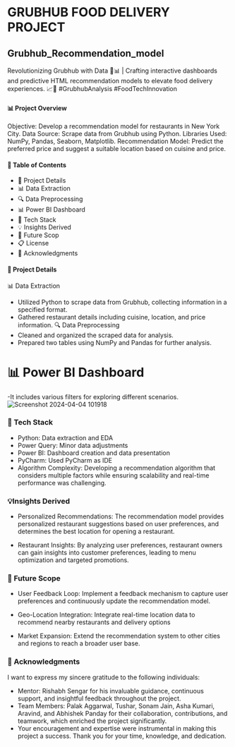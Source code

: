 # GRUBHUB FOOD DELIVERY PROJECT
## Grubhub_Recommendation_model
Revolutionizing Grubhub with Data 🍔📊 | Crafting interactive dashboards and predictive HTML recommendation models to elevate food delivery experiences. 📈🚀 #GrubhubAnalysis #FoodTechInnovation

#### 📊 Project Overview
Objective: Develop a recommendation model for restaurants in New York City.
Data Source: Scrape data from Grubhub using Python.
Libraries Used: NumPy, Pandas, Seaborn, Matplotlib.
Recommendation Model: Predict the preferred price and suggest a suitable location based on cuisine and price.


#### 📑 Table of Contents

- 📌 Project Details
- 📊 Data Extraction
- 🔍 Data Preprocessing
- 📊 Power BI Dashboard
- 🌟 Tech Stack
- 💡 Insights Derived
- 🚀 Future Scop
- 📋 License
- 🙏 Acknowledgments


#### 📌 Project Details
📊 Data Extraction
- Utilized Python to scrape data from Grubhub, collecting information in a specified format.
- Gathered restaurant details including cuisine, location, and price information.
🔍 Data Preprocessing
- Cleaned and organized the scraped data for analysis.
- Prepared two tables using NumPy and Pandas for further analysis.

# 📊 Power BI Dashboard
-It includes various filters for exploring different scenarios.
![Screenshot 2024-04-04 101918](https://github.com/PalakAgarwal7/GrubHub/assets/96558590/0b857c5d-7923-474a-8ec7-7a9a41d876c9)


### 🌟 Tech Stack
- Python: Data extraction and EDA
- Power Query: Minor data adjustments
- Power BI: Dashboard creation and data presentation
- PyCharm: Used PyCharm as IDE
- Algorithm Complexity: Developing a recommendation algorithm that considers multiple factors while ensuring scalability and real-time performance was challenging.

### 💡Insights Derived
- Personalized Recommendations: The recommendation model provides personalized restaurant suggestions based on user preferences, and determines the best location for opening a restaurant.
  
- Restaurant Insights: By analyzing user preferences, restaurant owners can gain insights into customer preferences, leading to menu optimization and targeted promotions.

### 🚀 Future Scope
- User Feedback Loop: Implement a feedback mechanism to capture user preferences and continuously update the recommendation model.

- Geo-Location Integration: Integrate real-time location data to recommend nearby restaurants and delivery options

- Market Expansion: Extend the recommendation system to other cities and regions to reach a broader user base.


### 🙏 Acknowledgments
I want to express my sincere gratitude to the following individuals:

- Mentor: Rishabh Sengar for his invaluable guidance, continuous support, and insightful feedback throughout the project.
- Team Members: Palak Aggarwal, Tushar, Sonam Jain, Asha Kumari, Aravind, and Abhishek Panday for their collaboration, contributions, and teamwork, which enriched the project significantly.
- Your encouragement and expertise were instrumental in making this project a success. Thank you for your time, knowledge, and dedication.
